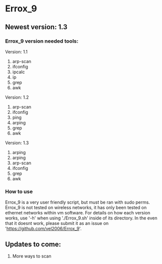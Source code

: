 # Errox_9
## Newest version: 1.3

### Errox_9 version needed tools:
Version: 1.1
1) arp-scan
2) ifconfig
3) ipcalc
4) ip
5) grep
6) awk

Version: 1.2
1) arp-scan
2) ifconfig
3) ping
4) arping
5) grep
6) awk

Version: 1.3
1) arping
2) arping
3) arp-scan
4) ifconfig
5) grep
6) awk

### How to use
Errox_9 is a very user friendly script, but must be ran with sudo perms. Errox_9 is not tested on wireless networks, it has only been tested on ethernet networks within vm software. For details on how each version works, use '-h' when using './Errox_9.sh' inside of its directory. In the even that it doesnt work, please submit it as an issue on 'https://github.com/vel2006/Errox_9'.

## Updates to come:
1) More ways to scan
